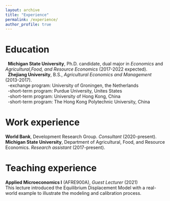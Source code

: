 ```yaml
---
layout: archive
title: "Experience"
permalink: /experience/
author_profile: true
---
```


# Education
   &nbsp;&nbsp;**Michigan State University**, Ph.D. candidate, dual major in *Economics* and *Agricultural,Food, and Resource Economics* (2017-2022 expected).    
   &nbsp;&nbsp;**Zhejiang University**, B.S., *Agricultural Economics and Management* (2013-2017).      
    &nbsp;&nbsp;-exchange program: University of Groningen, the Netherlands      
    &nbsp;&nbsp;-short-term program: Purdue University, Unites States       
    &nbsp;&nbsp;-short-term program: University of Hong Kong, China       
    &nbsp;&nbsp;-short-term program: The Hong Kong Polytechnic University, China      


# Work experience
  **World Bank**, Development Research Group. *Consultant* (2020-present).      
  **Michigan State University**, Department of Agricultural, Food, and Resource Economics. *Research assistant* (2017-present).
 
 
# Teaching experience
  **Applied Microeconomics I** (AFRE900A), *Guest Lecturer* (2021)     
  This lecture introduced the Equilibrium Displacement Model with a real-world example to illustrate the modeling and calibration process.

